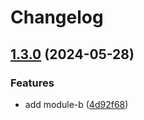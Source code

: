 # Changelog

## [1.3.0](https://github.com/synthe102/tf-automation-sample/compare/module-b-v1.2.1...module-b-v1.3.0) (2024-05-28)


### Features

* add module-b ([4d92f68](https://github.com/synthe102/tf-automation-sample/commit/4d92f68369c7a23dbe9ef63d6f6d9716dd076b3b))
